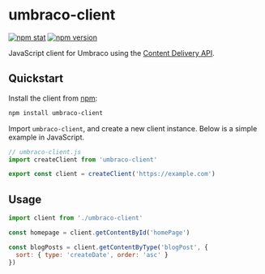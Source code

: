 # umbraco-client

[![npm stat](https://img.shields.io/npm/dm/umbraco-client.svg?style=flat-square)](https://npm-stat.com/charts.html?package=umbraco-client)
[![npm version](https://img.shields.io/npm/v/umbraco-client.svg?style=flat-square)](https://www.npmjs.com/package/umbraco-client)

JavaScript client for Umbraco using the [Content Delivery API](https://docs.umbraco.com/umbraco-cms/reference/content-delivery-api).

## Quickstart

Install the client from [npm](https://www.npmjs.com/):

```sh
npm install umbraco-client
```

Import `umbraco-client`, and create a new client instance. Below is a simple example in JavaScript.

```js
// umbraco-client.js
import createClient from 'umbraco-client'

export const client = createClient('https://example.com')
```

## Usage

```js
import client from './umbraco-client'

const homepage = client.getContentById('homePage')

const blogPosts = client.getContentByType('blogPost', {
  sort: { type: 'createDate', order: 'asc' }
})
```
